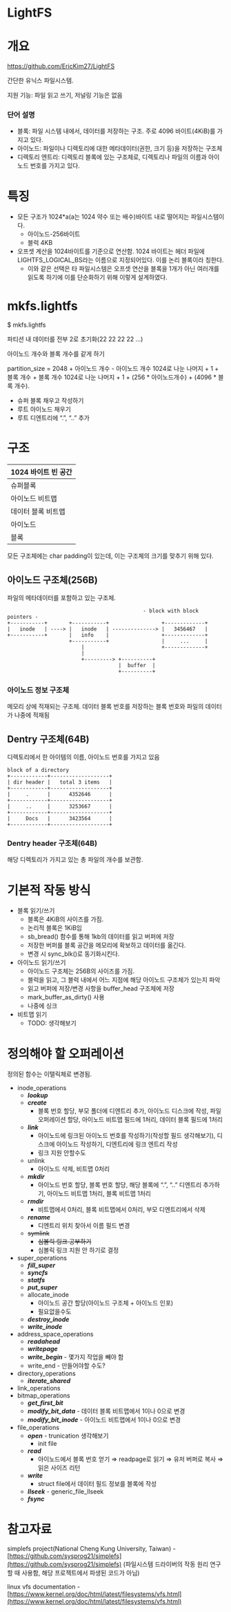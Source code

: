 # LightFS

# 개요

https://github.com/EricKim27/LightFS

간단한 유닉스 파일시스템.

지원 기능: 파일 읽고 쓰기, 저널링 기능은 없음

### 단어 설명

- 블록: 파일 시스템 내에서, 데이터를 저장하는 구조. 주로 4096 바이트(4KiB)를 가지고 있다.
- 아이노드: 파일이나 디렉토리에 대한 메타데이터(권한, 크기 등)을 저장하는 구조체
- 디렉토리 엔트리: 디렉토리 블록에 있는 구조체로, 디렉토리나 파일의 이름과 아이노드 번호를 가지고 있다.

# 특징

- 모든 구조가 1024*a(a는 1024 약수 또는 배수)바이트 내로 떨어지는 파일시스템이다.
    - 아이노드-256바이트
    - 블럭 4KB
- 오프셋 계산을 1024바이트를 기준으로 연산함. 1024 바이트는 헤더 파일에 LIGHTFS_LOGICAL_BS라는 이름으로 지정되어있다. 이를 논리 블록이라 칭한다.
    - 이와 같은 선택은 타 파일시스템은 오프셋 연산을 블록을 1개가 아닌 여러개를 읽도록 하기에 이를 단순화하기 위해 이렇게 설계하였다.

# mkfs.lightfs

$ mkfs.lightfs <dev>

파티션 내 데이터를 전부 2로 초기화(22 22 22 22 …)

아이노드 개수와 블록 개수를 같게 하기

partition_size = 2048 + 아이노드 개수 - 아이노드 개수 1024로 나눈 나머지 + 1 + 블록 개수 + 블록 개수 1024로 나눈 나머지 + 1 + (256 * 아이노드개수) + (4096 * 블록 개수). 

- 슈퍼 블록 채우고 작성하기
- 루트 아이노드 채우기
- 루트 디엔트리에 “.”, “..” 추가

# 구조

| 1024 바이트 빈 공간 |
| --- |
| 슈퍼블록 |
| 아이노드 비트맵 |
| 데이터 블록 비트맵 |
| 아이노드 |
| 블록 |

모든 구조체에는 char padding이 있는데, 이는 구조체의 크기를 맞추기 위해 있다.

## 아이노드 구조체(256B)

파일의 메타데이터를 포함하고 있는 구조체.

```
                                            - block with block pointers -
+-----------+       +-----------+                 +-------------+
|   inode   | ----> |   inode   | --------------> |   3456467   |
+-----------+       |   info    |                 +-------------+
                    +-----------+                 |     ...     |
                        |                         +-------------+
                        |
                        +---------> +----------+
                                    |  buffer  |
                                    +----------+
```

### 아이노드 정보 구조체

메모리 상에 적재되는 구조체. 데이터 블록 번호를 저장하는 블록 번호와 파일의 데이터가 나중에 적재됨

## Dentry 구조체(64B)

디렉토리에서 한 아이템의 이름, 아이노드 번호를 가지고 있음

```
block of a directory
+------------+-------------------+
| dir header |   total 3 items   |
+------------+-------------------+
|     .      |      4352646      |
+------------+-------------------+
|     ..     |      3253667      |
+------------+-------------------+
|     Docs   |      3423564      |
+------------+-------------------+
```

### Dentry header 구조체(64B)

해당 디렉토리가 가지고 있는 총 파일의 개수를 보관함. 

# 기본적 작동 방식

- 블록 읽기/쓰기
    - 블록은 4KiB의 사이즈를 가짐.
    - 논리적 블록은 1KiB임
    - sb_bread() 함수를 통해 1kb의 데이터를 읽고 버퍼에 저장
    - 저장한 버퍼를 블록 공간을 메모리에 확보하고 데이터를 옮긴다.
    - 변경 시 sync_blk()로 동기화시킨다.
- 아이노드 읽기/쓰기
    - 아이노드 구조체는 256B의 사이즈를 가짐.
    - 블럭을 읽고, 그 블럭 내에서 어느 지점에 해당 아이노드 구조체가 있는지 파악
    - 읽고 버퍼에 저장/변경 사항을 buffer_head 구조체에 저장
    - mark_buffer_as_dirty() 사용
    - 나중에 싱크
- 비트맵 읽기
    - TODO: 생각해보기

# 정의해야 할 오퍼레이션

정의된 함수는 이탤릭체로 변경됨.

- inode_operations
    - ***lookup***
    - ***create***
        - 블록 번호 할당, 부모 폴더에 디엔트리 추가, 아이노드 디스크에 작성, 파일 오퍼레이션 할당, 아이노드 비트맵 필드에 1처리, 데이터 블록 필드에 1처리
    - ***link***
        - 아이노드에 링크된 아이노드 번호를 작성하기(작성할 필드 생각해보기), 디스크에 아이노드 작성하기, 디엔트리에 링크 엔트리 작성
        - 링크 지원 안할수도
    - unlink
        - 아이노드 삭제, 비트맵 0처리
    - ***mkdir***
        - 아이노드 번호 할당, 블록 번호 할당, 해당 블록에 “.”, “..” 디엔트리 추가하기, 아이노드 비트맵 1처리, 블록 비트맵 1처리
    - ***rmdir***
        - 비트맵에서 0처리, 블록 비트맵에서 0처리, 부모 디엔트리에서 삭제
    - ***rename***
        - 디엔트리 위치 찾아서 이름 필드 변경
    - ~~symlink~~
        - ~~심볼릭 링크 공부하기~~
        - 심볼릭 링크 지원 안 하기로 결정
- super_operations
    - ***fill_super***
    - ***syncfs***
    - ***statfs***
    - ***put_super***
    - allocate_inode
        - 아이노드 공간 할당(아이노드 구조체 + 아이노드 인포)
        - 필요없을수도
    - ***destroy_inode***
    - ***write_inode***
- address_space_operations
    - ***readahead***
    - ***writepage***
    - ***write_begin*** - 몇가지 작업을 빼야 함
    - write_end - 만들어야할 수도?
- directory_operations
    - ***iterate_shared***
- link_operations
- bitmap_operations
    - ***get_first_bit***
    - ***modify_bit_data*** - 데이터 블록 비트맵에서 1이나 0으로 변경
    - ***modify_bit_inode***  - 아이노드 비트맵에서 1이나 0으로 변경
- file_operations
    - ***open*** - trunication 생각해보기
        - init file
    - ***read***
        - 아이노드에서 블록 번호 얻기 ⇒ readpage로 읽기 ⇒ 유저 버퍼로 복사 ⇒ 읽은 사이즈 리턴
    - ***write***
        - struct file에서 데이터 필드 정보를 블록에 작성
    - ***llseek*** - generic_file_llseek
    - ***fsync***

# 참고자료

simplefs project(National Cheng Kung University, Taiwan) - [https://github.com/sysprog21/simplefs](https://github.com/sysprog21/simplefs) (파일시스템 드라이버의 작동 원리 연구할 때 사용함, 해당 프로젝트에서 파생된 코드가 아님)

linux vfs documentation - [https://www.kernel.org/doc/html/latest/filesystems/vfs.html](https://www.kernel.org/doc/html/latest/filesystems/vfs.html)

